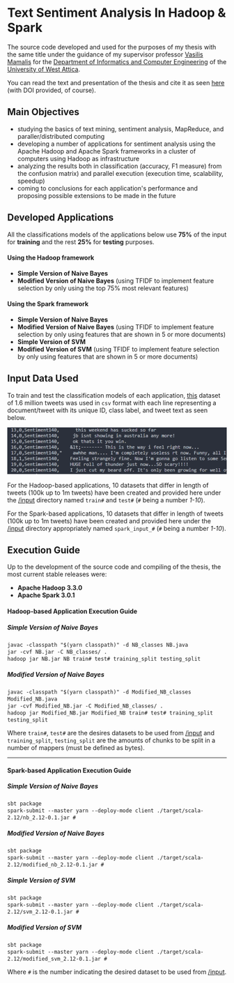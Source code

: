 # Text Sentiment Analysis In Hadoop & Spark

The source code developed and used for the purposes of my thesis with the same title under the guidance of my supervisor professor [Vasilis Mamalis](http://users.teiath.gr/vmamalis/) for the [Department of Informatics and Computer Engineering](http://www.ice.uniwa.gr/en/home/) of the [University of West Attica](https://www.uniwa.gr/en/).

You can read the text and presentation of the thesis and cite it as seen [here]() (with DOI provided, of course).

## Main Objectives
* studying the basics of text mining, sentiment analysis, MapReduce, and paraller/distributed computing
* developing a number of applications for sentiment analysis using the Apache Hadoop and Apache Spark frameworks in a cluster of computers using Hadoop as infrastructure
* analyzing the results both in classification (accuracy, F1 measure) from the confusion matrix) and parallel execution (execution time, scalability, speedup)
* coming to conclusions for each application's performance and proposing possible extensions to be made in the future

## Developed Applications
All the classifications models of the applications below use **75%** of the input for **training** and the rest **25%** for **testing** purposes.
#### Using the Hadoop framework
  * **Simple Version of Naive Bayes**
  * **Modified Version of Naive Bayes** (using TFIDF to implement feature selection by only using the top 75% most relevant features)
#### Using the Spark framework
  * **Simple Version of Naive Bayes**
  * **Modified Version of Naive Bayes** (using TFIDF to implement feature selection by only using features that are shown in 5 or more documents)
  * **Simple Version of SVM**
  * **Modified Version of SVM** (using TFIDF to implement feature selection by only using features that are shown in 5 or more documents)
  
 ## Input Data Used
 To train and test the classification models of each application, [this](http://thinknook.com/twitter-sentiment-analysis-training-corpus-dataset-2012-09-22/) dataset of 1.6 million tweets was used in `csv` format with each line representing a document/tweet with its unique ID, class label, and tweet text as seen below.
 
![](readme_pics/input_data.png)
 
For the Hadoop-based applications, 10 datasets that differ in length of tweets (100k up to 1m tweets) have been created and provided here under the [/input](https://github.com/Coursal/Text-Sentiment-Analysis-In-Hadoop-And-Spark/tree/master/input) directory named `train#` and `test#` (`#` being a number _1-10_).
 
For the Spark-based applications, 10 datasets that differ in length of tweets (100k up to 1m tweets) have been created and provided here under the [/input](https://github.com/Coursal/Text-Sentiment-Analysis-In-Hadoop-And-Spark/tree/master/input) directory appropriately named `spark_input_#` (`#` being a number _1-10_).
 
## Execution Guide
Up to the development of the source code and compiling of the thesis, the most current stable releases were:
* **Apache Hadoop 3.3.0**
* **Apache Spark 3.0.1**

#### Hadoop-based Application Execution Guide
##### Simple Version of Naive Bayes
```
javac -classpath "$(yarn classpath)" -d NB_classes NB.java
jar -cvf NB.jar -C NB_classes/ .
hadoop jar NB.jar NB train# test# training_split testing_split
```

##### Modified Version of Naive Bayes
```
javac -classpath "$(yarn classpath)" -d Modified_NB_classes Modified_NB.java
jar -cvf Modified_NB.jar -C Modified_NB_classes/ .
hadoop jar Modified_NB.jar Modified_NB train# test# training_split testing_split
```

Where `train#`, `test#` are the desires datasets to be used from [/input](https://github.com/Coursal/Text-Sentiment-Analysis-In-Hadoop-And-Spark/tree/master/input) and `training_split`, `testing_split` are the amounts of chunks to be split in a number of mappers (must be defined as bytes).

---

#### Spark-based Application Execution Guide
##### Simple Version of Naive Bayes
```
sbt package
spark-submit --master yarn --deploy-mode client ./target/scala-2.12/nb_2.12-0.1.jar #
```

##### Modified Version of Naive Bayes
```
sbt package
spark-submit --master yarn --deploy-mode client ./target/scala-2.12/modified_nb_2.12-0.1.jar #
```

##### Simple Version of SVM
```
sbt package
spark-submit --master yarn --deploy-mode client ./target/scala-2.12/svm_2.12-0.1.jar #
```

##### Modified Version of SVM
```
sbt package
spark-submit --master yarn --deploy-mode client ./target/scala-2.12/modified_svm_2.12-0.1.jar #
```

Where `#` is the number indicating the desired dataset to be used from [/input](https://github.com/Coursal/Text-Sentiment-Analysis-In-Hadoop-And-Spark/tree/master/input).

